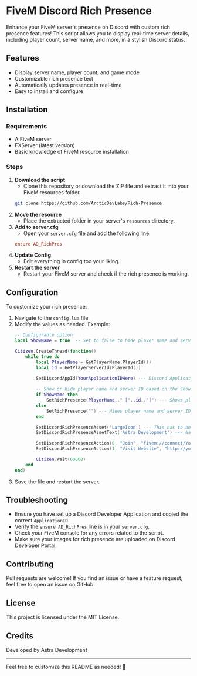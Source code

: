 # FiveM Discord Rich Presence

Enhance your FiveM server's presence on Discord with custom rich presence features! This script allows you to display real-time server details, including player count, server name, and more, in a stylish Discord status.

## Features
- Display server name, player count, and game mode
- Customizable rich presence text
- Automatically updates presence in real-time
- Easy to install and configure

## Installation
### Requirements
- A FiveM server
- FXServer (latest version)
- Basic knowledge of FiveM resource installation

### Steps
1. **Download the script**
   - Clone this repository or download the ZIP file and extract it into your FiveM resources folder.
   ```sh
   git clone https://github.com/ArcticDevLabs/Rich-Presence
   ```
2. **Move the resource**
   - Place the extracted folder in your server's `resources` directory.
3. **Add to server.cfg**
   - Open your `server.cfg` file and add the following line:
   ```cfg
   ensure AD_RichPres
   ```
4. **Update Config**
   - Edit everything in config too your liking.    
5. **Restart the server**
   - Restart your FiveM server and check if the rich presence is working.

## Configuration
To customize your rich presence:
1. Navigate to the `config.lua` file.
2. Modify the values as needed. Example:
   ```lua
   -- Configurable option
   local ShowName = true  -- Set to false to hide player name and server ID

   Citizen.CreateThread(function()
       while true do
           local PlayerName = GetPlayerName(PlayerId())
           local id = GetPlayerServerId(PlayerId())

           SetDiscordAppId(YourApplicationIDHere) --- Discord Application ID (found on Discord Dev Portal)
           
           -- Show or hide player name and server ID based on the ShowName variable
           if ShowName then
               SetRichPresence(PlayerName.." ["..id.."]") --- Shows player name and server ID
           else
               SetRichPresence("") --- Hides player name and server ID
           end

           SetDiscordRichPresenceAsset('LargeIcon') --- This has to be set in the Discord Dev Portal, add image in "Rich Presence".
           SetDiscordRichPresenceAssetText('Astra Development') --- Name on the Rich Presence (What shows up as the Title)

           SetDiscordRichPresenceAction(0, "Join", "fivem://connect/YourIpHere") --- First button (Join allows direct server connection).
           SetDiscordRichPresenceAction(1, "Visit Website", "http://yourwebsitehere.com") --- Second button (Visit Website opens a link to your website).

           Citizen.Wait(60000)
       end
   end)
   ```
3. Save the file and restart the server.

## Troubleshooting
- Ensure you have set up a Discord Developer Application and copied the correct `ApplicationID`.
- Verify the `ensure AD_RichPres` line is in your `server.cfg`.
- Check your FiveM console for any errors related to the script.
- Make sure your images for rich presence are uploaded on Discord Developer Portal.

## Contributing
Pull requests are welcome! If you find an issue or have a feature request, feel free to open an issue on GitHub.

## License
This project is licensed under the MIT License.

## Credits
Developed by Astra Development

---
Feel free to customize this README as needed! 🚀
